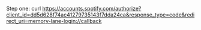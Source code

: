 Step one: curl https://accounts.spotify.com/authorize?client_id=dd5d628f74ac41279735143f7dda24ca&response_type=code&redirect_uri=memory-lane-login://callback
 
